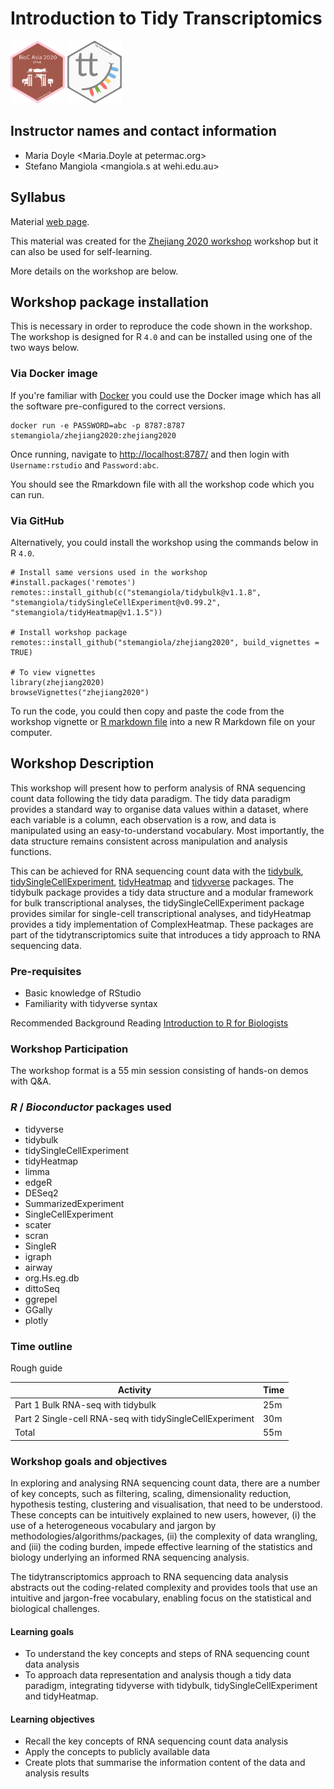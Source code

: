 
# Introduction to Tidy Transcriptomics
<p float="left">
<img height="100" alt="zhejiang2020" src="man/figures/biocasia_logo.png"/> 
<img height="100" alt="tidybulk" src="https://github.com/Bioconductor/BiocStickers/blob/master/tidybulk/tidybulk.png?raw=true"/>
</p>

## Instructor names and contact information

* Maria Doyle <Maria.Doyle at petermac.org>  
* Stefano Mangiola <mangiola.s at wehi.edu.au>

## Syllabus

Material [web page](https://stemangiola.github.io/zhejiang2020/).

This material was created for the [Zhejiang 2020 workshop](https://zhejiang2020.bioconductor.org/) workshop but it can also be used for self-learning.

More details on the workshop are below.

## Workshop package installation 

This is necessary in order to reproduce the code shown in the workshop. The workshop is designed for R `4.0` and can be installed using one of the two ways below.

### Via Docker image

If you're familiar with [Docker](https://docs.docker.com/get-docker/) you could use the Docker image which has all the software pre-configured to the correct versions.

```
docker run -e PASSWORD=abc -p 8787:8787 stemangiola/zhejiang2020:zhejiang2020
```

Once running, navigate to <http://localhost:8787/> and then login with
`Username:rstudio` and `Password:abc`.

You should see the Rmarkdown file with all the workshop code which you can run.

### Via GitHub

Alternatively, you could install the workshop using the commands below in R `4.0`.

```
# Install same versions used in the workshop
#install.packages('remotes')
remotes::install_github(c("stemangiola/tidybulk@v1.1.8", "stemangiola/tidySingleCellExperiment@v0.99.2", "stemangiola/tidyHeatmap@v1.1.5"))

# Install workshop package
remotes::install_github("stemangiola/zhejiang2020", build_vignettes = TRUE)

# To view vignettes
library(zhejiang2020)
browseVignettes("zhejiang2020")
```

To run the code, you could then copy and paste the code from the workshop vignette or [R markdown file](https://raw.githubusercontent.com/stemangiola/zhejiang2020/master/vignettes/tidytranscriptomics.Rmd) into a new R Markdown file on your computer.

## Workshop Description

This workshop will present how to perform analysis of RNA sequencing count data following the tidy data paradigm. The tidy data paradigm provides a standard way to organise data values within a dataset, where each variable is a column, each observation is a row, and data is manipulated using an easy-to-understand vocabulary. Most importantly, the data structure remains consistent across manipulation and analysis functions.

This can be achieved for RNA sequencing count data with the [tidybulk](https://stemangiola.github.io/tidybulk/), [tidySingleCellExperiment](https://stemangiola.github.io/tidySingleCellExperiment/),  [tidyHeatmap](https://stemangiola.github.io/tidyHeatmap/) and [tidyverse](https://www.tidyverse.org/) packages. The tidybulk package provides a tidy data structure and a modular framework for bulk transcriptional analyses, the tidySingleCellExperiment package provides similar for single-cell transcriptional analyses, and tidyHeatmap provides a tidy implementation of ComplexHeatmap. These packages are part of the tidytranscriptomics suite that introduces a tidy approach to RNA sequencing data.

### Pre-requisites

* Basic knowledge of RStudio
* Familiarity with tidyverse syntax

Recommended Background Reading
[Introduction to R for Biologists](https://melbournebioinformatics.github.io/r-intro-biologists/intro_r_biologists.html)

### Workshop Participation

The workshop format is a 55 min session consisting of hands-on demos with Q&A.

### _R_ / _Bioconductor_ packages used

* tidyverse
* tidybulk
* tidySingleCellExperiment
* tidyHeatmap
* limma
* edgeR
* DESeq2
* SummarizedExperiment
* SingleCellExperiment
* scater
* scran
* SingleR
* igraph
* airway
* org.Hs.eg.db
* dittoSeq
* ggrepel
* GGally
* plotly


### Time outline

Rough guide

| Activity                                              | Time |
|-------------------------------------------------------|------|
| Part 1 Bulk RNA-seq with tidybulk                     | 25m  |
| Part 2 Single-cell RNA-seq with tidySingleCellExperiment               | 30m  |
| Total                                                 | 55m  |

### Workshop goals and objectives

In exploring and analysing RNA sequencing count data, there are a number of key concepts, such as filtering, scaling, dimensionality reduction, hypothesis testing, clustering and visualisation, that need to be understood. These concepts can be intuitively explained to new users, however, (i) the use of a heterogeneous vocabulary and jargon by methodologies/algorithms/packages, (ii) the complexity of data wrangling, and (iii) the coding burden, impede effective learning of the statistics and biology underlying an informed RNA sequencing analysis.

The tidytranscriptomics approach to RNA sequencing data analysis abstracts out the coding-related complexity and provides tools that use an intuitive and jargon-free vocabulary, enabling focus on the statistical and biological challenges.

#### Learning goals

* To understand the key concepts and steps of RNA sequencing count data analysis
* To approach data representation and analysis though a tidy data paradigm, integrating tidyverse with tidybulk, tidySingleCellExperiment and tidyHeatmap.

#### Learning objectives

* Recall the key concepts of RNA sequencing count data analysis
* Apply the concepts to publicly available data
* Create plots that summarise the information content of the data and analysis results
